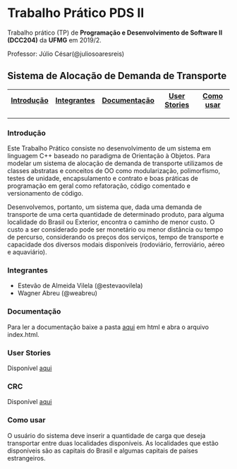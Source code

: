# Trabalho Prático PDS II
Trabalho prático (TP) de **Programação e Desenvolvimento de Software II (DCC204)** da **UFMG** em 2019/2.

Professor: Júlio César(@juliosoaresreis)

## Sistema de Alocação de Demanda de Transporte

| [Introdução](#introdução) | [Integrantes](#integrantes) | [Documentação](#documentação) | [User Stories](#user-stories) | [Como usar](#como-usar) |  
| ----------- | -------------- | -------------- | ----------- | ----------- | 

---

### Introdução

Este Trabalho Prático consiste no desenvolvimento de um sistema em linguagem C++ baseado no paradigma de Orientação à Objetos. Para modelar um sistema de alocação de demanda de transporte utilizamos de classes abstratas e conceitos de OO como modularização, polimorfismo, testes de unidade, encapsulamento e contrato e boas práticas de programação em geral como refatoração, código comentado e versionamento de código.

Desenvolvemos, portanto, um sistema que, dada uma demanda de transporte de uma certa quantidade de determinado produto, para alguma localidade do Brasil ou Exterior, encontra o caminho de menor custo. O custo a ser considerado pode ser monetário ou menor distância ou tempo de percurso, considerando os preços dos serviços, tempo de transporte e capacidade dos diversos modais disponíveis (rodoviário, ferroviário, aéreo e aquaviário).

### Integrantes

- Estevão de Almeida Vilela (@estevaovilela)
- Wagner Abreu (@weabreu)

### Documentação
Para ler a documentação baixe a pasta [aqui](https://drive.google.com/open?id=1cH1sI1XxKwoC2Bqh_4pUOQYRCpcK8d1m) em html e abra o arquivo index.html.


### User Stories

Disponível [aqui](https://github.com/pds2/20192-team-12/wiki/User-Stories)

### CRC

Disponível [aqui](https://github.com/pds2/20192-team-12/wiki/CRC)

### Como usar

O usuário do sistema deve inserir a quantidade de carga que deseja transportar entre duas localidades disponíveis. As localidades que estão disponíveis são as capitais do Brasil e algumas capitais de países estrangeiros.
